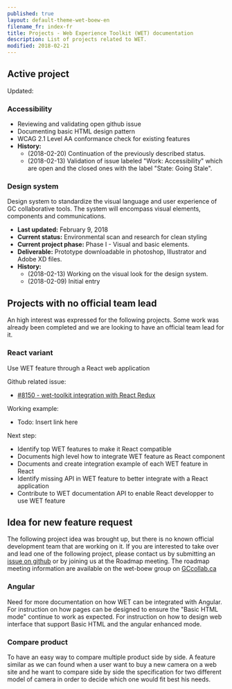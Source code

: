 ```yaml
---
published: true
layout: default-theme-wet-boew-en
filename_fr: index-fr
title: Projects - Web Experience Toolkit (WET) documentation
description: List of projects related to WET.
modified: 2018-02-21
---
```



## Active project

Updated:


### Accessibility
* Reviewing and validating open github issue
* Documenting basic HTML design pattern
* WCAG 2.1 Level AA conformance check for existing features
* **History:**
	* (2018-02-20) Continuation of the previously described status.
	* (2018-02-13) Validation of issue labeled "Work: Accessibility" which are open and the closed ones with the label "State: Going Stale".


### Design system
Design system to standardize the visual language and user experience of GC collaborative tools. The system will encompass visual elements, components and communications.
* **Last updated:** February 9, 2018
* **Current status:** Environmental scan and research for clean styling
* **Current project phase:** Phase I - Visual and basic elements.
* **Deliverable:** Prototype downloadable in photoshop, Illustrator and Adobe XD files.
* **History:**
	* (2018-02-13) Working on the visual look for the design system.
	* (2018-02-09) Initial entry


## Projects with no official team lead

An high interest was expressed for the following projects. Some work was already been completed and we are looking to have an official team lead for it.

### React variant
Use WET feature through a React web application

Github related issue:
* [#8150 - wet-toolkit integration with React Redux](https://github.com/wet-boew/wet-boew/issues/8150)

Working example:
* Todo: Insert link here

Next step:
* Identify top WET features to make it React compatible
* Documents high level how to integrate WET feature as React component
* Documents and create integration example of each WET feature in React
* Identify missing API in WET feature to better integrate with a React application
* Contribute to WET documentation API to enable React developper to use WET feature


## Idea for new feature request

The following project idea was brought up, but there is no known official development team that are working on it. If you are interested to take over and lead one of the following project, please contact us by submitting an [issue on github](https://github.com/wet-boew/wet-boew/issues/new) or by joining us at the Roadmap meeting. The roadmap meeting information are available on the wet-boew group on [GCcollab.ca](https://gccollab.ca/login)

### Angular

Need for more documentation on how WET can be integrated with Angular. For instruction on how pages can be designed to ensure the "Basic HTML mode" continue to work as expected. For instruction on how to design web interface that support Basic HTML and the angular enhanced mode.

### Compare product

To have an easy way to compare multiple product side by side. A feature similar as we can found when a user want to buy a new camera on a web site and he want to compare side by side the specification for two different model of camera in order to decide which one would fit best his needs.


